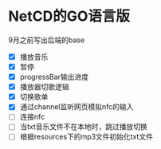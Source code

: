 # NetCD的GO语言版
9月之前写出后端的base
- [x] 播放音乐
- [x]  暂停
- [x] progressBar输出进度
- [x]  播放器切歌逻辑
- [x] 切换歌单
- [x] 通过channel监听网页模拟nfc的输入
- [ ] 连接nfc
- [ ] 当txt音乐文件不在本地时，跳过播放切换
- [ ] 根据resources下的mp3文件初始化txt文件